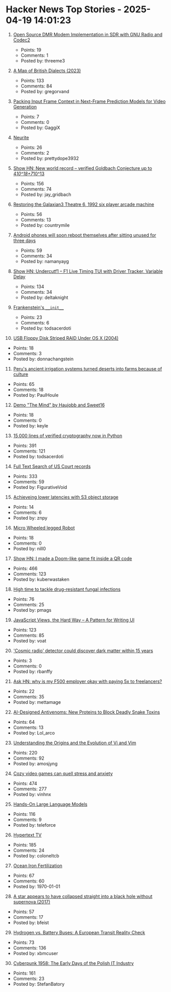 # Hacker News Top Stories - 2025-04-19 14:01:23

1. [Open Source DMR Modem Implementation in SDR with GNU Radio and Codec2](https://qradiolink.org/open-source-DMR-transceiver-implementation.html)
   - Points: 19
   - Comments: 1
   - Posted by: threeme3

2. [A Map of British Dialects (2023)](https://starkeycomics.com/2023/11/07/map-of-british-english-dialects/)
   - Points: 133
   - Comments: 84
   - Posted by: gregorvand

3. [Packing Input Frame Context in Next-Frame Prediction Models for Video Generation](https://lllyasviel.github.io/frame_pack_gitpage/)
   - Points: 7
   - Comments: 0
   - Posted by: GaggiX

4. [Neurite](https://github.com/satellitecomponent/Neurite)
   - Points: 26
   - Comments: 2
   - Posted by: prettydope3932

5. [Show HN: New world record – verified Goldbach Conjecture up to 4*10^18+7*10^13](https://medium.com/@jay_gridbach/grid-computing-shatters-world-record-for-goldbach-conjecture-verification-1ef3dc58a38d)
   - Points: 156
   - Comments: 74
   - Posted by: jay_gridbach

6. [Restoring the Galaxian3 Theatre 6, 1992 six player arcade machine](https://philwip.com/2025/04/14/galaxian-3-project-revival/)
   - Points: 56
   - Comments: 13
   - Posted by: countrymile

7. [Android phones will soon reboot themselves after sitting unused for three days](https://arstechnica.com/gadgets/2025/04/android-phones-will-soon-reboot-themselves-after-sitting-unused-for-3-days/)
   - Points: 59
   - Comments: 34
   - Posted by: namanyayg

8. [Show HN: Undercutf1 – F1 Live Timing TUI with Driver Tracker, Variable Delay](https://github.com/JustAman62/undercut-f1)
   - Points: 134
   - Comments: 34
   - Posted by: deltaknight

9. [Frankenstein's `__init__`](https://ohadravid.github.io/posts/2025-04-19-frank/)
   - Points: 23
   - Comments: 6
   - Posted by: todsacerdoti

10. [USB Floppy Disk Striped RAID Under OS X (2004)](http://web.archive.org/web/20040202110812/http://ohlssonvox.8k.com/fdd_raid.htm)
   - Points: 18
   - Comments: 3
   - Posted by: donnachangstein

11. [Peru's ancient irrigation systems turned deserts into farms because of culture](https://theconversation.com/perus-ancient-irrigation-systems-succeeded-in-turning-deserts-into-farms-because-of-the-culture-without-it-the-systems-failed-251199)
   - Points: 65
   - Comments: 18
   - Posted by: PaulHoule

12. [Demo "The Mind" by Haujobb and Sweet16](https://www.lexaloffle.com/bbs/?pid=145596)
   - Points: 18
   - Comments: 0
   - Posted by: keyle

13. [15,000 lines of verified cryptography now in Python](https://jonathan.protzenko.fr/2025/04/18/python.html)
   - Points: 391
   - Comments: 121
   - Posted by: todsacerdoti

14. [Full Text Search of US Court records](https://www.judyrecords.com/)
   - Points: 333
   - Comments: 59
   - Posted by: FigurativeVoid

15. [Achieveing lower latencies with S3 object storage](https://spiraldb.com/post/so-you-want-to-use-object-storage)
   - Points: 14
   - Comments: 6
   - Posted by: znpy

16. [Micro Wheeled legged Robot](https://github.com/MuShibo/Micro-Wheeled_leg-Robot)
   - Points: 18
   - Comments: 0
   - Posted by: nill0

17. [Show HN: I made a Doom-like game fit inside a QR code](https://github.com/Kuberwastaken/backdooms)
   - Points: 466
   - Comments: 123
   - Posted by: kuberwastaken

18. [High time to tackle drug-resistant fungal infections](https://www.nature.com/articles/d41586-025-01177-x)
   - Points: 76
   - Comments: 25
   - Posted by: pmags

19. [JavaScript Views, the Hard Way – A Pattern for Writing UI](https://github.com/matthewp/views-the-hard-way)
   - Points: 123
   - Comments: 85
   - Posted by: voat

20. ['Cosmic radio' detector could discover dark matter within 15 years](https://phys.org/news/2025-04-cosmic-radio-detector-dark-years.html)
   - Points: 3
   - Comments: 0
   - Posted by: rbanffy

21. [Ask HN: why is my F500 employer okay with paying 5x to freelancers?](undefined)
   - Points: 22
   - Comments: 35
   - Posted by: mettamage

22. [AI-Designed Antivenoms: New Proteins to Block Deadly Snake Toxins](https://plentyofroom.beehiiv.com/p/antivenoms-with-ai-designed-proteins)
   - Points: 64
   - Comments: 13
   - Posted by: Lol_arco

23. [Understanding the Origins and the Evolution of Vi and Vim](https://pikuma.com/blog/origins-of-vim-text-editor)
   - Points: 220
   - Comments: 92
   - Posted by: amosjyng

24. [Cozy video games can quell stress and anxiety](https://www.reuters.com/business/retail-consumer/cozy-video-games-can-quell-stress-anxiety-2025-01-27/)
   - Points: 474
   - Comments: 277
   - Posted by: vinhnx

25. [Hands-On Large Language Models](https://github.com/HandsOnLLM/Hands-On-Large-Language-Models)
   - Points: 116
   - Comments: 9
   - Posted by: teleforce

26. [Hypertext TV](https://hypertext.tv/)
   - Points: 185
   - Comments: 24
   - Posted by: coloneltcb

27. [Ocean Iron Fertilization](https://www.whoi.edu/know-your-ocean/ocean-topics/climate-weather/ocean-based-climate-solutions/iron-fertilization/)
   - Points: 67
   - Comments: 60
   - Posted by: 1970-01-01

28. [A star appears to have collapsed straight into a black hole without supernova (2017)](https://science.nasa.gov/missions/hubble/collapsing-star-gives-birth-to-a-black-hole/)
   - Points: 57
   - Comments: 17
   - Posted by: bfeist

29. [Hydrogen vs. Battery Buses: A European Transit Reality Check](https://cleantechnica.com/2025/04/14/hydrogen-vs-battery-buses-a-european-transit-reality-check/)
   - Points: 73
   - Comments: 136
   - Posted by: xbmcuser

30. [Cyberpunk 1958: The Early Days of the Polish IT Industry](https://culture.pl/en/article/cyberpunk-1958-the-early-days-of-the-polish-it-industry)
   - Points: 161
   - Comments: 23
   - Posted by: StefanBatory

